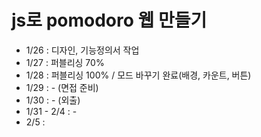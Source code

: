 # js로 pomodoro 웹 만들기

- 1/26 : 디자인, 기능정의서 작업
- 1/27 : 퍼블리싱 70%
- 1/28 : 퍼블리싱 100% / 모드 바꾸기 완료(배경, 카운트, 버튼)
- 1/29 : - (면접 준비)
- 1/30 : - (외출)
- 1/31 - 2/4 : -
- 2/5 :
